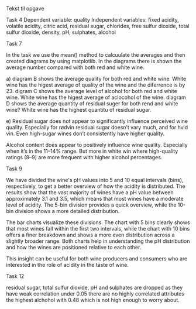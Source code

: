 Tekst til opgave



Task 4
Dependent variable: quality
Independent variables: 
fixed acidity, volatile acidity, citric acid, residual sugar, chlorides, free sulfur dioxide, 
total sulfur dioxide, density, pH, sulphates, alcohol	


Task 7 

In the task we use the mean() method to calcuulate the averages and then created diagrams by using matplotlib.
In the diagrams there is shown the average number compared with both red and white wine.

a)
diagram B shows the average quality for both red and white wine. White wine has the higest average of quality of the wine and the diferrence is by 23.
digram C shows the average level of alcohol for both red and white wine. White wine has the higest average of aclocohol of the wine.
diagram D shows the average quantity of residual suger for both rend and white wine? White wine has the highest quantitu of residual sugar.

e)
Residual sugar does not appear to significantly influence perceived wine quality.
Especially for rødvin residual sugar doesn’t vary much, and for hvid vin. 
Even high-sugar wines don’t consistently have higher quality.

Alcohol content does appear to positively influence wine quality.
Especially when it’s in the 11–14% range.
But more in white win where high-quality ratings (8–9) are more frequent with higher alcohol percentages.


Task 9

We have divided the wine's pH values into 5 and 10 equal intervals (bins), respectively, to get a better overview of how the acidity is distributed. The results show that the vast majority of wines have a pH value between approximately 3.1 and 3.5, which means that most wines have a moderate level of acidity. The 5-bin division provides a quick overview, while the 10-bin division shows a more detailed distribution.

The bar charts visualize these divisions. The chart with 5 bins clearly shows that most wines fall within the first two intervals, while the chart with 10 bins offers a finer breakdown and shows a more even distribution across a slightly broader range. Both charts help in understanding the pH distribution and how the wines are positioned relative to each other.

This insight can be useful for both wine producers and consumers who are interested in the role of acidity in the taste of wine.

Task 12

residual sugar, total sulfur dioxide, pH and sulphates are dropped as they have weak correlation under 0.05
there are no highly correlated attributes the highest alchohol with 0.48 which is not high enough to worry about.

